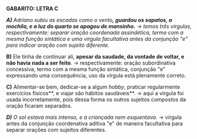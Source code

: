 **GABARITO: LETRA C**

**_A)_** _Adriano subiu as escadas como o vento_**_, guardou os sapatos, a mochila, e a luz do quarto se apagou de mansinho._** _→ temos três vírgulas, respectivamente: separar oração coordenada assindética, termo com a mesma função sintática e uma vírgula facultativa antes da conjunção "e" para indicar oração com sujeito diferente._

**B)** Ele tinha de continuar ali, **apesar da saudade, da vontade de voltar, e não havia nada a ser feito**. → respectivamente: oração subordinativa concessiva, termo com a mesma função sintática, conjunção "e" expressando uma consequência, uso da vírgula está plenamente correto.

**C)** Alimentar-se bem, dedicar-se a algum _hobby_, praticar regularmente exercícios físicos**, e viajar são hábitos saudáveis**. → aqui a vírgula foi usada incorretamente, pois dessa forma os outros sujeitos compostos da oração ficaram separados.

**_D)_** _O sol estava mais intenso, e a criançada nem esquentava._ → vírgula antes da conjunção coordenativa aditiva "e" de maneira facultativa para separar orações com sujeitos diferentes.



